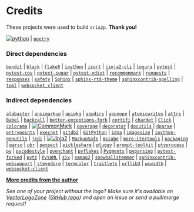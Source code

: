 # Credits
These projects were used to build `aria2p`. **Thank you!**

[![`python`](https://www.vectorlogo.zone/logos/python/python-ar21.svg)](https://www.python.org/) |
[`poetry`](https://poetry.eustace.io/)

### Direct dependencies
[`bandit`](https://bandit.readthedocs.io/en/latest/) |
[`black`](https://github.com/ambv/black) |
[`flake8`](https://gitlab.com/pycqa/flake8) |
[`ipython`](https://ipython.org) |
[`isort`](https://github.com/timothycrosley/isort) |
[`jinja2-cli`](https://github.com/mattrobenolt/jinja2-cli) |
[`loguru`](https://github.com/Delgan/loguru) |
[`pytest`](https://docs.pytest.org/en/latest/) |
[`pytest-cov`](https://github.com/pytest-dev/pytest-cov) |
[`pytest-sugar`](http://pivotfinland.com/pytest-sugar/) |
[`pytest-xdist`](https://github.com/pytest-dev/pytest-xdist) |
[`recommonmark`](UNKNOWN) |
[`requests`](http://python-requests.org) |
[`responses`](https://github.com/getsentry/responses) |
[`safety`](https://github.com/pyupio/safety) |
[`Sphinx`](http://sphinx-doc.org/) |
[`sphinx-rtd-theme`](https://github.com/rtfd/sphinx_rtd_theme/) |
[`sphinxcontrib-spelling`](https://github.com/sphinx-contrib/spelling) |
[`toml`](https://github.com/uiri/toml) |
[`websocket_client`](https://github.com/websocket-client/websocket-client.git)

### Indirect dependencies
[`alabaster`](https://alabaster.readthedocs.io) |
[`ansimarkup`](https://github.com/gvalkov/python-ansimarkup) |
[`apipkg`](https://github.com/pytest-dev/apipkg) |
[`appdirs`](http://github.com/ActiveState/appdirs) |
[`appnope`](http://github.com/minrk/appnope) |
[`atomicwrites`](https://github.com/untitaker/python-atomicwrites) |
[`attrs`](https://www.attrs.org/) |
[`Babel`](http://babel.pocoo.org/) |
[`backcall`](https://github.com/takluyver/backcall) |
[`better-exceptions-fork`](https://github.com/delgan/better-exceptions) |
[`certifi`](https://certifi.io/) |
[`chardet`](https://github.com/chardet/chardet) |
[`Click`](https://palletsprojects.com/p/click/) |
[`colorama`](https://github.com/tartley/colorama) |
[![`CommonMark`](https://www.vectorlogo.zone/logos/commonmark/commonmark-ar21.svg)](https://github.com/rolandshoemaker/CommonMark-py) |
[`coverage`](https://github.com/nedbat/coveragepy) |
[`decorator`](https://github.com/micheles/decorator) |
[`docutils`](http://docutils.sourceforge.net/) |
[`dparse`](https://github.com/jayfk/dparse) |
[`entrypoints`](https://github.com/takluyver/entrypoints) |
[`execnet`](http://codespeak.net/execnet) |
[`gitdb2`](https://github.com/gitpython-developers/gitdb) |
[`GitPython`](https://github.com/gitpython-developers/GitPython) |
[`idna`](https://github.com/kjd/idna) |
[`imagesize`](https://github.com/shibukawa/imagesize_py) |
[`ipython-genutils`](http://ipython.org) |
[`jedi`](https://github.com/davidhalter/jedi) |
[![`Jinja2`](https://www.vectorlogo.zone/logos/pocoo_jinja/pocoo_jinja-ar21.svg)](http://jinja.pocoo.org/) |
[`MarkupSafe`](https://palletsprojects.com/p/markupsafe/) |
[`mccabe`](https://github.com/pycqa/mccabe) |
[`more-itertools`](https://github.com/erikrose/more-itertools) |
[`packaging`](https://github.com/pypa/packaging) |
[`parso`](https://github.com/davidhalter/parso) |
[`pbr`](https://docs.openstack.org/pbr/latest/) |
[`pexpect`](https://pexpect.readthedocs.io/) |
[`pickleshare`](https://github.com/pickleshare/pickleshare) |
[`pluggy`](https://github.com/pytest-dev/pluggy) |
[`prompt-toolkit`](https://github.com/jonathanslenders/python-prompt-toolkit) |
[`ptyprocess`](https://github.com/pexpect/ptyprocess) |
[`py`](http://py.readthedocs.io/) |
[`pycodestyle`](https://pycodestyle.readthedocs.io/) |
[`pyenchant`](https://pythonhosted.org/pyenchant/) |
[`pyflakes`](https://github.com/PyCQA/pyflakes) |
[`Pygments`](http://pygments.org/) |
[`pyparsing`](https://github.com/pyparsing/pyparsing/) |
[`pytest-forked`](https://github.com/pytest-dev/pytest-forked) |
[`pytz`](http://pythonhosted.org/pytz) |
[`PyYAML`](https://github.com/yaml/pyyaml) |
[`six`](https://github.com/benjaminp/six) |
[`smmap2`](https://github.com/gitpython-developers/smmap) |
[`snowballstemmer`](https://github.com/shibukawa/snowball_py) |
[`sphinxcontrib-websupport`](http://sphinx-doc.org/) |
[`stevedore`](https://docs.openstack.org/stevedore/latest/) |
[`termcolor`](http://pypi.python.org/pypi/termcolor) |
[`traitlets`](http://ipython.org) |
[`urllib3`](https://urllib3.readthedocs.io/) |
[`wcwidth`](https://github.com/jquast/wcwidth) |
[`websocket-client`](https://github.com/websocket-client/websocket-client.git)

**[More credits from the author](http://pawamoy.github.io/credits/)**
 
*See one of your project without the logo? Make sure it's available on [VectorLogoZone](https://www.vectorlogo.zone/)
([GitHub repo](https://github.com/VectorLogoZone/vectorlogozone)) and open an issue or send a pull/merge request!*
